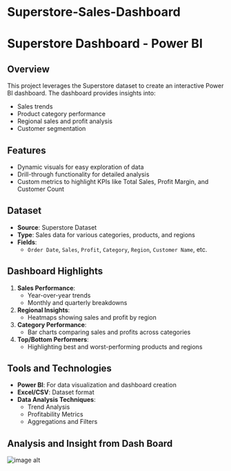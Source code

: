 # Superstore-Sales-Dashboard

# Superstore Dashboard - Power BI

## Overview
This project leverages the Superstore dataset to create an interactive Power BI dashboard. The dashboard provides insights into:
- Sales trends
- Product category performance
- Regional sales and profit analysis
- Customer segmentation

## Features
- Dynamic visuals for easy exploration of data
- Drill-through functionality for detailed analysis
- Custom metrics to highlight KPIs like Total Sales, Profit Margin, and Customer Count

## Dataset
- **Source**: Superstore Dataset
- **Type**: Sales data for various categories, products, and regions
- **Fields**: 
  - `Order Date`, `Sales`, `Profit`, `Category`, `Region`, `Customer Name`, etc.

## Dashboard Highlights
1. **Sales Performance**: 
   - Year-over-year trends
   - Monthly and quarterly breakdowns
2. **Regional Insights**:
   - Heatmaps showing sales and profit by region
3. **Category Performance**:
   - Bar charts comparing sales and profits across categories
4. **Top/Bottom Performers**:
   - Highlighting best and worst-performing products and regions

## Tools and Technologies
- **Power BI**: For data visualization and dashboard creation
- **Excel/CSV**: Dataset format
- **Data Analysis Techniques**:
  - Trend Analysis
  - Profitability Metrics
  - Aggregations and Filters
 
## Analysis and Insight from Dash Board

![image alt](https://github.com/gunakar576/Superstore-Sales-Dashboard/blob/main/Dash%20Board%20part-01.png?raw=true)

